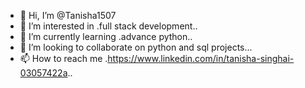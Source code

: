 - 👋 Hi, I’m @Tanisha1507
- 👀 I’m interested in .full stack development..
- 🌱 I’m currently learning .advance python..
- 💞️ I’m looking to collaborate on python and sql projects...
- 📫 How to reach me .https://www.linkedin.com/in/tanisha-singhai-03057422a..

<!---
Tanisha1507/Tanisha1507 is a ✨ special ✨ repository because its `README.md` (this file) appears on your GitHub profile.
You can click the Preview link to take a look at your changes.
--->
